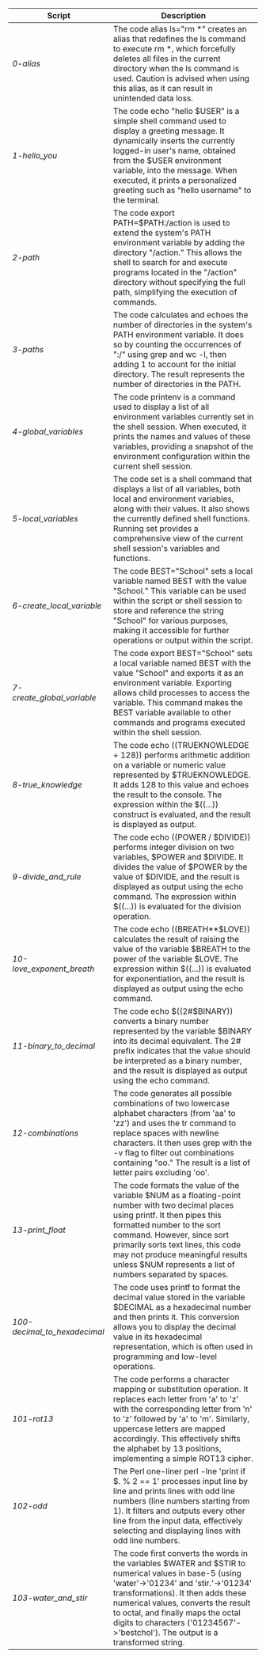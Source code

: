 | **Script** | **Description** |
| -------- | -------- |
| _0-alias_ | The code alias ls="rm *" creates an alias that redefines the ls command to execute rm *, which forcefully deletes all files in the current directory when the ls command is used. Caution is advised when using this alias, as it can result in unintended data loss. |
| _1-hello_you_ | The code echo "hello $USER" is a simple shell command used to display a greeting message. It dynamically inserts the currently logged-in user's name, obtained from the $USER environment variable, into the message. When executed, it prints a personalized greeting such as "hello username" to the terminal. |
| _2-path_ | The code export PATH=$PATH:/action is used to extend the system's PATH environment variable by adding the directory "/action." This allows the shell to search for and execute programs located in the "/action" directory without specifying the full path, simplifying the execution of commands. |
| _3-paths_ | The code calculates and echoes the number of directories in the system's PATH environment variable. It does so by counting the occurrences of ":/" using grep and wc -l, then adding 1 to account for the initial directory. The result represents the number of directories in the PATH. |
| _4-global_variables_ | The code printenv is a command used to display a list of all environment variables currently set in the shell session. When executed, it prints the names and values of these variables, providing a snapshot of the environment configuration within the current shell session. |
| _5-local_variables_ | The code set is a shell command that displays a list of all variables, both local and environment variables, along with their values. It also shows the currently defined shell functions. Running set provides a comprehensive view of the current shell session's variables and functions. |
| _6-create_local_variable_ | The code BEST="School" sets a local variable named BEST with the value "School." This variable can be used within the script or shell session to store and reference the string "School" for various purposes, making it accessible for further operations or output within the script. |
| _7-create_global_variable_ | The code export BEST="School" sets a local variable named BEST with the value "School" and exports it as an environment variable. Exporting allows child processes to access the variable. This command makes the BEST variable available to other commands and programs executed within the shell session. |
| _8-true_knowledge_ | The code echo $(($TRUEKNOWLEDGE + 128)) performs arithmetic addition on a variable or numeric value represented by $TRUEKNOWLEDGE. It adds 128 to this value and echoes the result to the console. The expression within the $((...)) construct is evaluated, and the result is displayed as output. |
| _9-divide_and_rule_ | The code echo $(($POWER / $DIVIDE)) performs integer division on two variables, $POWER and $DIVIDE. It divides the value of $POWER by the value of $DIVIDE, and the result is displayed as output using the echo command. The expression within $((...)) is evaluated for the division operation. |
| _10-love_exponent_breath_ | The code echo $(($BREATH**$LOVE)) calculates the result of raising the value of the variable $BREATH to the power of the variable $LOVE. The expression within $((...)) is evaluated for exponentiation, and the result is displayed as output using the echo command. |
| _11-binary_to_decimal_ | The code echo $((2#$BINARY)) converts a binary number represented by the variable $BINARY into its decimal equivalent. The 2# prefix indicates that the value should be interpreted as a binary number, and the result is displayed as output using the echo command. |
| _12-combinations_ | The code generates all possible combinations of two lowercase alphabet characters (from 'aa' to 'zz') and uses the tr command to replace spaces with newline characters. It then uses grep with the -v flag to filter out combinations containing "oo." The result is a list of letter pairs excluding 'oo'. |
| _13-print_float_ | The code formats the value of the variable $NUM as a floating-point number with two decimal places using printf. It then pipes this formatted number to the sort command. However, since sort primarily sorts text lines, this code may not produce meaningful results unless $NUM represents a list of numbers separated by spaces. |
| _100-decimal_to_hexadecimal_ | The code uses printf to format the decimal value stored in the variable $DECIMAL as a hexadecimal number and then prints it. This conversion allows you to display the decimal value in its hexadecimal representation, which is often used in programming and low-level operations. |
| _101-rot13_ | The code performs a character mapping or substitution operation. It replaces each letter from 'a' to 'z' with the corresponding letter from 'n' to 'z' followed by 'a' to 'm'. Similarly, uppercase letters are mapped accordingly. This effectively shifts the alphabet by 13 positions, implementing a simple ROT13 cipher. |
| _102-odd_ | The Perl one-liner perl -lne 'print if $. % 2 == 1' processes input line by line and prints lines with odd line numbers (line numbers starting from 1). It filters and outputs every other line from the input data, effectively selecting and displaying lines with odd line numbers. |
| _103-water_and_stir_ | The code first converts the words in the variables $WATER and $STIR to numerical values in base-5 (using 'water'->'01234' and 'stir.'->'01234' transformations). It then adds these numerical values, converts the result to octal, and finally maps the octal digits to characters ('01234567'->'bestchol'). The output is a transformed string. |
